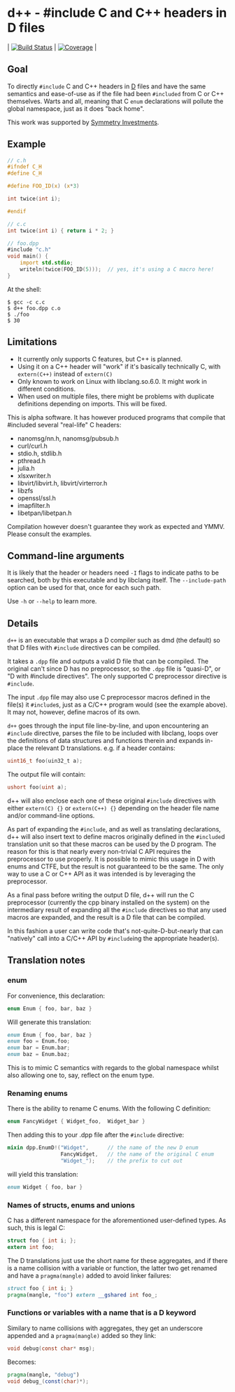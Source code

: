 d++ - #include C and C++ headers in D files
====================================================

| [![Build Status](https://travis-ci.org/atilaneves/dpp.png?branch=master)](https://travis-ci.org/atilaneves/dpp) | [![Coverage](https://codecov.io/gh/atilaneves/dpp/branch/master/graph/badge.svg)](https://codecov.io/gh/atilaneves/dpp) |


Goal
----

To directly `#include` C and C++ headers in [D](https://dlang.org) files and have the same semantics and ease-of-use
as if the file had been `#included` from C or C++ themselves. Warts and all, meaning that C `enum` declarations
will pollute the global namespace, just as it does "back home".

This work was supported by [Symmetry Investments](http://symmetryinvestments.com/).

Example
-------

```c
// c.h
#ifndef C_H
#define C_H

#define FOO_ID(x) (x*3)

int twice(int i);

#endif
```

```c
// c.c
int twice(int i) { return i * 2; }
```

```d
// foo.dpp
#include "c.h"
void main() {
    import std.stdio;
    writeln(twice(FOO_ID(5)));  // yes, it's using a C macro here!
}
```

At the shell:

```
$ gcc -c c.c
$ d++ foo.dpp c.o
$ ./foo
$ 30
```


Limitations
-----------

* It currently only supports C features, but C++ is planned.
* Using it on a C++ header will "work" if it's basically technically C, with `extern(C++)` instead of `extern(C)`
* Only known to work on Linux with libclang.so.6.0. It might work in different conditions.
* When used on multiple files, there might be problems with duplicate definitions depending on imports. This will be fixed.

This is alpha software. It has however produced programs that compile that #included several "real-life" C headers:

* nanomsg/nn.h, nanomsg/pubsub.h
* curl/curl.h
* stdio.h, stdlib.h
* pthread.h
* julia.h
* xlsxwriter.h
* libvirt/libvirt.h, libvirt/virterror.h
* libzfs
* openssl/ssl.h
* imapfilter.h
* libetpan/libetpan.h

Compilation however doesn't guarantee they work as expected and YMMV. Please consult the examples.


Command-line arguments
----------------------

It is likely that the header or headers need `-I` flags to indicate paths to be searched,
both by this executable and by libclang itself. The `--include-path` option can be
used for that, once for each such path.

Use `-h` or `--help` to learn more.


Details
-------

`d++` is an executable that wraps a D compiler such as dmd (the default) so that D files with `#include`
directives can be compiled.

It takes a `.dpp` file and outputs a valid D file that can be compiled. The original can't since D
has no preprocessor, so the `.dpp` file is "quasi-D", or "D with #include directives".
The only supported C preprocessor directive is `#include`.

The input `.dpp` file may also use C preprocessor macros defined in the file(s) it `#include`s, just as a C/C++
program would (see the example above). It may not, however, define macros of its own.

`d++` goes through the input file line-by-line, and upon encountering an `#include` directive, parses
the file to be included with libclang, loops over the definitions of data structures and functions
therein and expands in-place the relevant D translations. e.g. if a header contains:

```c
uint16_t foo(uin32_t a);
```

The output file will contain:

```d
ushort foo(uint a);
```

d++ will also enclose each one of these original `#include` directives with either
`extern(C) {}` or `extern(C++) {}` depending on the header file name and/or command-line options.

As part of expanding the `#include`, and as well as translating declarations, d++ will also
insert text to define macros originally defined in the `#include`d translation unit so that these
macros can be used by the D program. The reason for this is that nearly every non-trivial
C API requires the preprocessor to use properly. It is possible to mimic this usage in D
with enums and CTFE, but the result is not guaranteed to be the same. The only way to use a
C or C++ API as it was intended is by leveraging the preprocessor.

As a final pass before writing the output D file, d++ will run the C
preprocessor (currently the cpp binary installed on the system) on the
intermediary result of expanding all the `#include` directives so that
any used macros are expanded, and the result is a D file that can be compiled.

In this fashion a user can write code that's not-quite-D-but-nearly that can "natively"
call into a C/C++ API by `#include`ing the appropriate header(s).


Translation notes
----------------

### enum

For convenience, this declaration:

```c
enum Enum { foo, bar, baz }
```

Will generate this translation:

```d
enum Enum { foo, bar, baz }
enum foo = Enum.foo;
enum bar = Enum.bar;
enum baz = Enum.baz;
```

This is to mimic C semantics with regards to the global namespace whilst also allowing
one to, say, reflect on the enum type.


### Renaming enums

There is the ability to rename C enums. With the following C definition:

```c
enum FancyWidget { Widget_foo,  Widget_bar }
```

Then adding this to your .dpp file after the `#include` directive:

```d
mixin dpp.EnumD!("Widget",      // the name of the new D enum
                 FancyWidget,   // the name of the original C enum
                 "Widget_");    // the prefix to cut out
```

will yield this translation:

```d
enum Widget { foo, bar }
```



### Names of structs, enums and unions

C has a different namespace for the aforementioned user-defined types. As such, this is legal C:

```c
struct foo { int i; };
extern int foo;
```

The D translations just use the short name for these aggregates, and if there is a name collision
with a variable or function, the latter two get renamed and have a `pragma(mangle)` added to
avoid linker failures:


```d
struct foo { int i; }
pragma(mangle, "foo") extern __gshared int foo_;
```

### Functions or variables with a name that is a D keyword

Similary to name collisions with aggregates, they get an underscore
appended and a `pragma(mangle)` added so they link:

```c
void debug(const char* msg);
```

Becomes:


```d
pragma(mangle, "debug")
void debug_(const(char)*);
```
